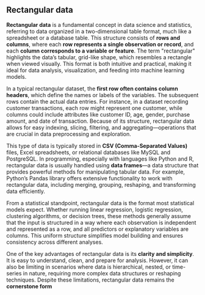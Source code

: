## Rectangular data
**Rectangular data** is a fundamental concept in data science and statistics, referring to data organized in a two-dimensional table format, much like a spreadsheet or a database table. This structure consists of **rows and columns**, where each **row represents a single observation or record**, and each **column corresponds to a variable or feature**. The term "rectangular" highlights the data’s tabular, grid-like shape, which resembles a rectangle when viewed visually. This format is both intuitive and practical, making it ideal for data analysis, visualization, and feeding into machine learning models.

In a typical rectangular dataset, the **first row often contains column headers**, which define the names or labels of the variables. The subsequent rows contain the actual data entries. For instance, in a dataset recording customer transactions, each row might represent one customer, while columns could include attributes like customer ID, age, gender, purchase amount, and date of transaction. Because of its structure, rectangular data allows for easy indexing, slicing, filtering, and aggregating—operations that are crucial in data preprocessing and exploration.

This type of data is typically stored in **CSV (Comma-Separated Values)** files, Excel spreadsheets, or relational databases like MySQL and PostgreSQL. In programming, especially with languages like Python and R, rectangular data is usually handled using **data frames**—a data structure that provides powerful methods for manipulating tabular data. For example, Python’s Pandas library offers extensive functionality to work with rectangular data, including merging, grouping, reshaping, and transforming data efficiently.

From a statistical standpoint, rectangular data is the format most statistical models expect. Whether running linear regression, logistic regression, clustering algorithms, or decision trees, these methods generally assume that the input is structured in a way where each observation is independent and represented as a row, and all predictors or explanatory variables are columns. This uniform structure simplifies model building and ensures consistency across different analyses.

One of the key advantages of rectangular data is its **clarity and simplicity**. It is easy to understand, clean, and prepare for analysis. However, it can also be limiting in scenarios where data is hierarchical, nested, or time-series in nature, requiring more complex data structures or reshaping techniques. Despite these limitations, rectangular data remains the **cornerstone form**